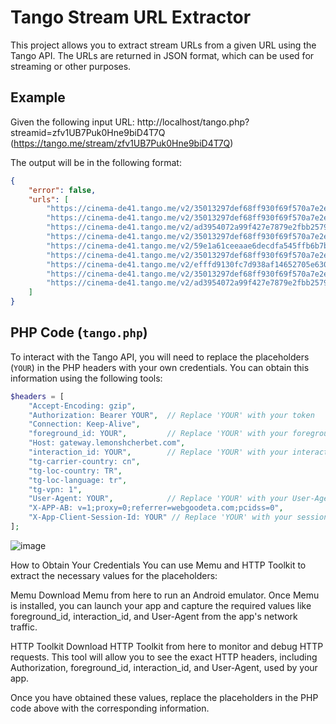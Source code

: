 # Tango Stream URL Extractor

This project allows you to extract stream URLs from a given URL using the Tango API. The URLs are returned in JSON format, which can be used for streaming or other purposes.

## Example

Given the following input URL:
http://localhost/tango.php?streamid=zfv1UB7Puk0Hne9biD4T7Q (https://tango.me/stream/zfv1UB7Puk0Hne9biD4T7Q)

The output will be in the following format:

```json
{
    "error": false,
    "urls": [
        "https://cinema-de41.tango.me/v2/35013297def68ff930f69f570a7e2e2e/master.m3u8?token=NTc5NDJkNjE3MTlkYmFkYjU0YTljNTI2Y2Y1MmYxNDEyZDA0NTljYmM2N2IyNjY5OGI3NTRkMmE1YmI2MjYxOQ&expire_at=1743242428Z",
        "https://cinema-de41.tango.me/v2/35013297def68ff930f69f570a7e2e2e/master.m3u8?token=NTc5NDJkNjE3MTlkYmFkYjU0YTljNTI2Y2Y1MmYxNDEyZDA0NTljYmM2N2IyNjY5OGI3NTRkMmE1YmI2MjYxOQ&expire_at=1743242428b",
        "https://cinema-de41.tango.me/v2/ad3954072a99f427e7879e2fbb2579b4/preview.m3u8?token=OGJhMDVmNzExNWQxMjg3MTg4YWEwZWRkZmI5ODA2ZGJmN2Y5NDkwYjQ2Njg5MTJmNmFjZTAxNzhjNTZjMzA1NQ&expire_at=1743242428j",
        "https://cinema-de41.tango.me/v2/35013297def68ff930f69f570a7e2e2e/master.m3u8?token=NTc5NDJkNjE3MTlkYmFkYjU0YTljNTI2Y2Y1MmYxNDEyZDA0NTljYmM2N2IyNjY5OGI3NTRkMmE1YmI2MjYxOQ&expire_at=1743242428p",
        "https://cinema-de41.tango.me/v2/59e1a61ceeaae6decdfa545ffb6b7b14/ld.m3u8?token=MDY1ZmY0NTM1NDJiZTNkZWQ2OTYwZjAzZjA0YTRiMjgxNDZjOWUwOTcwY2Y1NjEwZTEyNTA1OWFiZTQ4ZmJiYg&expire_at=1743242428",
        "https://cinema-de41.tango.me/v2/35013297def68ff930f69f570a7e2e2e/master.m3u8?token=NTc5NDJkNjE3MTlkYmFkYjU0YTljNTI2Y2Y1MmYxNDEyZDA0NTljYmM2N2IyNjY5OGI3NTRkMmE1YmI2MjYxOQ&expire_at=1743242428",
        "https://cinema-de41.tango.me/v2/efffd9130fc7d938af14652705e63078/hd.m3u8?token=MjVhNTkwODI1ZWVjYzk3Mzg5NjgxYzgxNGJjMmUzZjJiM2JiOTNhOTIzMjE2NGI4Y2QyNzhmY2ZiMGExZjY3YQ&expire_at=1743242428\"",
        "https://cinema-de41.tango.me/v2/35013297def68ff930f69f570a7e2e2e/master.m3u8?token=NTc5NDJkNjE3MTlkYmFkYjU0YTljNTI2Y2Y1MmYxNDEyZDA0NTljYmM2N2IyNjY5OGI3NTRkMmE1YmI2MjYxOQ&expire_at=1743242428*",
        "https://cinema-de41.tango.me/v2/ad3954072a99f427e7879e2fbb2579b4/preview.m3u8?token=OGJhMDVmNzExNWQxMjg3MTg4YWEwZWRkZmI5ODA2ZGJmN2Y5NDkwYjQ2Njg5MTJmNmFjZTAxNzhjNTZjMzA1NQ&expire_at=1743242428"
    ]
}
```
## PHP Code (`tango.php`)

To interact with the Tango API, you will need to replace the placeholders (`YOUR`) in the PHP headers with your own credentials. You can obtain this information using the following tools:

```php
$headers = [
    "Accept-Encoding: gzip",
    "Authorization: Bearer YOUR",  // Replace 'YOUR' with your token
    "Connection: Keep-Alive",
    "foreground_id: YOUR",         // Replace 'YOUR' with your foreground ID
    "Host: gateway.lemonshcherbet.com",
    "interaction_id: YOUR",        // Replace 'YOUR' with your interaction ID
    "tg-carrier-country: cn",
    "tg-loc-country: TR",
    "tg-loc-language: tr",
    "tg-vpn: 1",
    "User-Agent: YOUR",            // Replace 'YOUR' with your User-Agent string
    "X-APP-AB: v=1;proxy=0;referrer=webgoodeta.com;pcidss=0",
    "X-App-Client-Session-Id: YOUR" // Replace 'YOUR' with your session ID
];
```
![image](https://github.com/user-attachments/assets/01590826-60e6-4fb5-a502-8c7bc71a0d60)

How to Obtain Your Credentials
You can use Memu and HTTP Toolkit to extract the necessary values for the placeholders:

Memu
Download Memu from here to run an Android emulator. Once Memu is installed, you can launch your app and capture the required values like foreground_id, interaction_id, and User-Agent from the app's network traffic.

HTTP Toolkit
Download HTTP Toolkit from here to monitor and debug HTTP requests. This tool will allow you to see the exact HTTP headers, including Authorization, foreground_id, interaction_id, and User-Agent, used by your app.

Once you have obtained these values, replace the placeholders in the PHP code above with the corresponding information.

